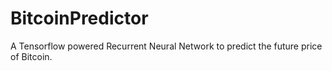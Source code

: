 # BitcoinPredictor
A Tensorflow powered Recurrent Neural Network to predict the future price of Bitcoin.
